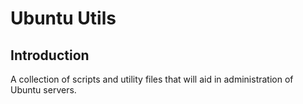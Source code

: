 # Ubuntu Utils

## Introduction
A collection of scripts and utility files that will aid in administration
of Ubuntu servers.

